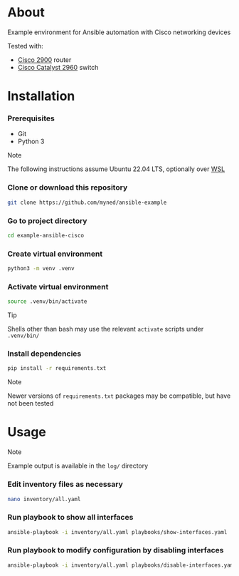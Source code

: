 # About

Example environment for Ansible automation with Cisco networking devices

Tested with:

- [Cisco 2900](https://www.cisco.com/c/en/us/products/collateral/routers/2900-series-integrated-services-routers-isr/data_sheet_c78_553896.html) router
- [Cisco Catalyst 2960](https://www.cisco.com/c/en/us/products/collateral/switches/catalyst-2960-series-switches/product_data_sheet0900aecd806b0bd8.html) switch

# Installation

### Prerequisites

- Git
- Python 3

> [!NOTE]
> The following instructions assume Ubuntu 22.04 LTS, optionally over [WSL](https://learn.microsoft.com/en-us/windows/wsl/)

### Clone or download this repository

```sh
git clone https://github.com/myned/ansible-example
```

### Go to project directory

```sh
cd example-ansible-cisco
```

### Create virtual environment

```sh
python3 -m venv .venv
```

### Activate virtual environment

```sh
source .venv/bin/activate
```

> [!TIP]
> Shells other than bash may use the relevant `activate` scripts under `.venv/bin/`

### Install dependencies

```sh
pip install -r requirements.txt
```

> [!NOTE]
> Newer versions of `requirements.txt` packages may be compatible, but have not been tested

# Usage

> [!NOTE]
> Example output is available in the `log/` directory

### Edit inventory files as necessary

```sh
nano inventory/all.yaml
```

### Run playbook to show all interfaces

```sh
ansible-playbook -i inventory/all.yaml playbooks/show-interfaces.yaml
```

### Run playbook to modify configuration by disabling interfaces

```sh
ansible-playbook -i inventory/all.yaml playbooks/disable-interfaces.yaml
```

